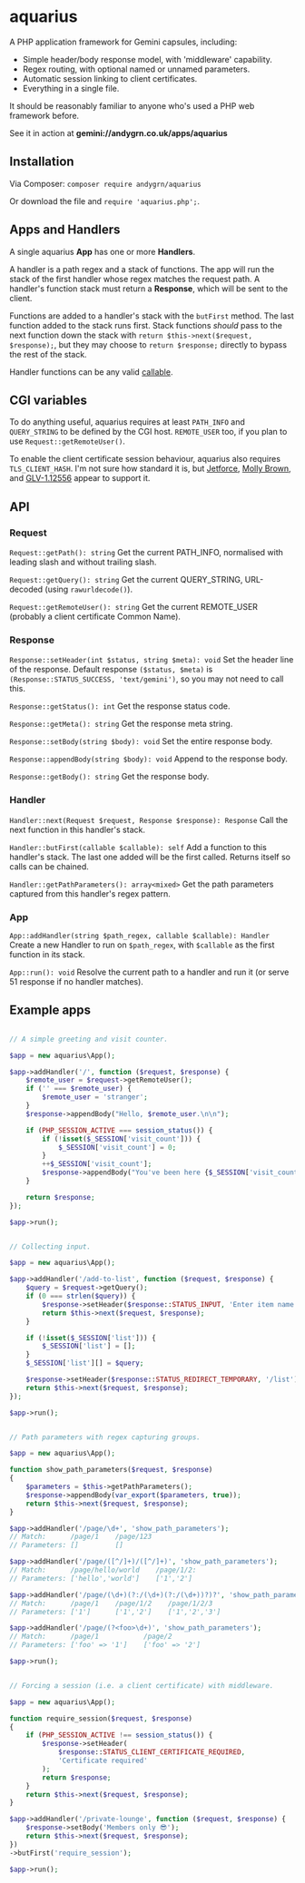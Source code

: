 
# aquarius

A PHP application framework for Gemini capsules, including:

- Simple header/body response model, with 'middleware' capability.
- Regex routing, with optional named or unnamed parameters.
- Automatic session linking to client certificates.
- Everything in a single file.

It should be reasonably familiar to anyone who's used a PHP web framework
before.

See it in action at **gemini://andygrn.co.uk/apps/aquarius**


## Installation

Via Composer: `composer require andygrn/aquarius`

Or download the file and `require 'aquarius.php';`.


## Apps and Handlers

A single aquarius **App** has one or more **Handlers**.

A handler is a path regex and a stack of functions. The app will run the stack
of the first handler whose regex matches the request path. A handler's function
stack must return a **Response**, which will be sent to the client.

Functions are added to a handler's stack with the `butFirst` method. The last
function added to the stack runs first. Stack functions *should* pass to the
next function down the stack with `return $this->next($request, $response);`,
but they may choose to `return $response;` directly to bypass the rest of the
stack.

Handler functions can be any valid [callable](https://www.php.net/manual/en/language.types.callable.php).


## CGI variables

To do anything useful, aquarius requires at least `PATH_INFO` and `QUERY_STRING`
to be defined by the CGI host. `REMOTE_USER` too, if you plan to use
`Request::getRemoteUser()`.

To enable the client certificate session behaviour, aquarius also requires
`TLS_CLIENT_HASH`. I'm not sure how standard it is, but
[Jetforce](https://github.com/michael-lazar/jetforce),
[Molly Brown](https://tildegit.org/solderpunk/molly-brown/), and
[GLV-1.12556](https://github.com/spc476/GLV-1.12556) appear to support it.


## API

### Request

`Request::getPath(): string`
Get the current PATH_INFO, normalised with leading slash and without trailing
slash.

`Request::getQuery(): string`
Get the current QUERY_STRING, URL-decoded (using `rawurldecode()`).

`Request::getRemoteUser(): string`
Get the current REMOTE_USER (probably a client certificate Common Name).

### Response

`Response::setHeader(int $status, string $meta): void`
Set the header line of the response. Default response `($status, $meta)` is
`(Response::STATUS_SUCCESS, 'text/gemini')`, so you may not need to call this.

`Response::getStatus(): int`
Get the response status code.

`Response::getMeta(): string`
Get the response meta string.

`Response::setBody(string $body): void`
Set the entire response body.

`Response::appendBody(string $body): void`
Append to the response body.

`Response::getBody(): string`
Get the response body.

### Handler

`Handler::next(Request $request, Response $response): Response`
Call the next function in this handler's stack.

`Handler::butFirst(callable $callable): self`
Add a function to this handler's stack. The last one added will be the first
called. Returns itself so calls can be chained.

`Handler::getPathParameters(): array<mixed>`
Get the path parameters captured from this handler's regex pattern.

### App

`App::addHandler(string $path_regex, callable $callable): Handler`
Create a new Handler to run on `$path_regex`, with `$callable` as the first
function in its stack.

`App::run(): void`
Resolve the current path to a handler and run it (or serve 51 response if no
handler matches).


## Example apps

```php

// A simple greeting and visit counter.

$app = new aquarius\App();

$app->addHandler('/', function ($request, $response) {
    $remote_user = $request->getRemoteUser();
    if ('' === $remote_user) {
        $remote_user = 'stranger';
    }
    $response->appendBody("Hello, $remote_user.\n\n");

    if (PHP_SESSION_ACTIVE === session_status()) {
        if (!isset($_SESSION['visit_count'])) {
            $_SESSION['visit_count'] = 0;
        }
        ++$_SESSION['visit_count'];
        $response->appendBody("You've been here {$_SESSION['visit_count']} times.");
    }

    return $response;
});

$app->run();
```

```php

// Collecting input.

$app = new aquarius\App();

$app->addHandler('/add-to-list', function ($request, $response) {
    $query = $request->getQuery();
    if (0 === strlen($query)) {
        $response->setHeader($response::STATUS_INPUT, 'Enter item name');
        return $this->next($request, $response);
    }

    if (!isset($_SESSION['list'])) {
        $_SESSION['list'] = [];
    }
    $_SESSION['list'][] = $query;

    $response->setHeader($response::STATUS_REDIRECT_TEMPORARY, '/list');
    return $this->next($request, $response);
});

$app->run();
```

```php

// Path parameters with regex capturing groups.

$app = new aquarius\App();

function show_path_parameters($request, $response)
{
    $parameters = $this->getPathParameters();
    $response->appendBody(var_export($parameters, true));
    return $this->next($request, $response);
}

$app->addHandler('/page/\d+', 'show_path_parameters');
// Match:      /page/1    /page/123
// Parameters: []         []

$app->addHandler('/page/([^/]+)/([^/]+)', 'show_path_parameters');
// Match:      /page/hello/world    /page/1/2:
// Parameters: ['hello','world']    ['1','2']

$app->addHandler('/page/(\d+)(?:/(\d+)(?:/(\d+))?)?', 'show_path_parameters');
// Match:      /page/1    /page/1/2    /page/1/2/3
// Parameters: ['1']      ['1','2']    ['1','2','3']

$app->addHandler('/page/(?<foo>\d+)', 'show_path_parameters');
// Match:      /page/1           /page/2
// Parameters: ['foo' => '1']    ['foo' => '2']

$app->run();
```

```php

// Forcing a session (i.e. a client certificate) with middleware.

$app = new aquarius\App();

function require_session($request, $response)
{
    if (PHP_SESSION_ACTIVE !== session_status()) {
        $response->setHeader(
            $response::STATUS_CLIENT_CERTIFICATE_REQUIRED,
            'Certificate required'
        );
        return $response;
    }
    return $this->next($request, $response);
}

$app->addHandler('/private-lounge', function ($request, $response) {
    $response->setBody('Members only 😎');
    return $this->next($request, $response);
})
->butFirst('require_session');

$app->run();
```
